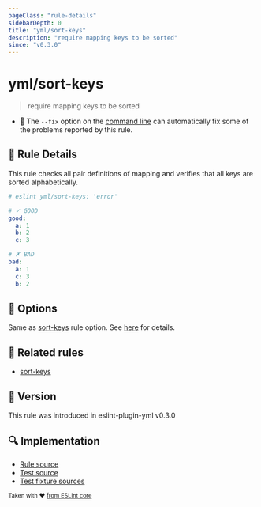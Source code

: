 ```yaml
---
pageClass: "rule-details"
sidebarDepth: 0
title: "yml/sort-keys"
description: "require mapping keys to be sorted"
since: "v0.3.0"
---
```

# yml/sort-keys

> require mapping keys to be sorted

- :wrench: The `--fix` option on the [command line](https://eslint.org/docs/user-guide/command-line-interface#fixing-problems) can automatically fix some of the problems reported by this rule.

## :book: Rule Details

This rule checks all pair definitions of mapping and verifies that all keys are sorted alphabetically.

<eslint-code-block fix>

<!-- eslint-skip -->

```yaml
# eslint yml/sort-keys: 'error'

# ✓ GOOD
good:
  a: 1
  b: 2
  c: 3

# ✗ BAD
bad:
  a: 1
  c: 3
  b: 2
```

</eslint-code-block>

## :wrench: Options

Same as [sort-keys] rule option. See [here](https://eslint.org/docs/rules/sort-keys#options) for details.

## :couple: Related rules

- [sort-keys]

[sort-keys]: https://eslint.org/docs/rules/sort-keys

## :rocket: Version

This rule was introduced in eslint-plugin-yml v0.3.0

## :mag: Implementation

- [Rule source](https://github.com/ota-meshi/eslint-plugin-yml/blob/master/src/rules/sort-keys.ts)
- [Test source](https://github.com/ota-meshi/eslint-plugin-yml/blob/master/tests/src/rules/sort-keys.ts)
- [Test fixture sources](https://github.com/ota-meshi/eslint-plugin-yml/tree/master/tests/fixtures/rules/sort-keys)

<sup>Taken with ❤️ [from ESLint core](https://eslint.org/docs/rules/sort-keys)</sup>
